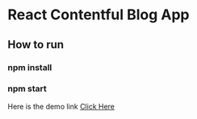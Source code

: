 # React Contentful Blog App

## How to run

### npm install

### npm start

Here is the demo link [Click Here](https://drive.google.com/drive/folders/1Fmmg5FUsaPedUdAmFU8-3jgHBC90wOC1?usp=sharing)
